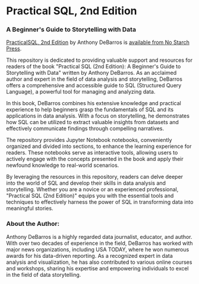 # Practical SQL, 2nd Edition
### A Beginner's Guide to Storytelling with Data

[PracticalSQL, 2nd Edition](https://nostarch.com/practical-sql-2nd-edition/) by Anthony DeBarros is [available from No Starch Press](https://nostarch.com/practical-sql-2nd-edition/).

This repository is dedicated to providing valuable support and resources for readers of the book "Practical SQL (2nd Edition): A Beginner's Guide to Storytelling with Data" written by Anthony DeBarros. As an acclaimed author and expert in the field of data analysis and storytelling, DeBarros offers a comprehensive and accessible guide to SQL (Structured Query Language), a powerful tool for managing and analyzing data.

In this book, DeBarros combines his extensive knowledge and practical experience to help beginners grasp the fundamentals of SQL and its applications in data analysis. With a focus on storytelling, he demonstrates how SQL can be utilized to extract valuable insights from datasets and effectively communicate findings through compelling narratives.

The repository provides Jupyter Notebook notebooks, conveniently organized and divided into sections, to enhance the learning experience for readers. These notebooks serve as interactive tools, allowing users to actively engage with the concepts presented in the book and apply their newfound knowledge to real-world scenarios.

By leveraging the resources in this repository, readers can delve deeper into the world of SQL and develop their skills in data analysis and storytelling. Whether you are a novice or an experienced professional, "Practical SQL (2nd Edition)" equips you with the essential tools and techniques to effectively harness the power of SQL in transforming data into meaningful stories.

### About the Author:
Anthony DeBarros is a highly regarded data journalist, educator, and author. With over two decades of experience in the field, DeBarros has worked with major news organizations, including USA TODAY, where he won numerous awards for his data-driven reporting. As a recognized expert in data analysis and visualization, he has also contributed to various online courses and workshops, sharing his expertise and empowering individuals to excel in the field of data storytelling.
